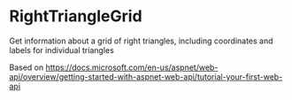 # RightTriangleGrid
Get information about a grid of right triangles, including coordinates and labels for individual triangles


Based on https://docs.microsoft.com/en-us/aspnet/web-api/overview/getting-started-with-aspnet-web-api/tutorial-your-first-web-api
